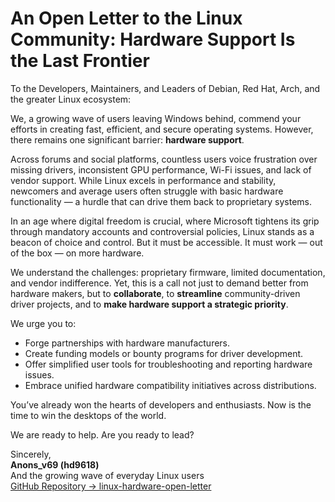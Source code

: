 # An Open Letter to the Linux Community: Hardware Support Is the Last Frontier

To the Developers, Maintainers, and Leaders of Debian, Red Hat, Arch, and the greater Linux ecosystem:

We, a growing wave of users leaving Windows behind, commend your efforts in creating fast, efficient, and secure operating systems. However, there remains one significant barrier: **hardware support**.

Across forums and social platforms, countless users voice frustration over missing drivers, inconsistent GPU performance, Wi-Fi issues, and lack of vendor support. While Linux excels in performance and stability, newcomers and average users often struggle with basic hardware functionality — a hurdle that can drive them back to proprietary systems.

In an age where digital freedom is crucial, where Microsoft tightens its grip through mandatory accounts and controversial policies, Linux stands as a beacon of choice and control. But it must be accessible. It must work — out of the box — on more hardware.

We understand the challenges: proprietary firmware, limited documentation, and vendor indifference. Yet, this is a call not just to demand better from hardware makers, but to **collaborate**, to **streamline** community-driven driver projects, and to **make hardware support a strategic priority**.

We urge you to:

- Forge partnerships with hardware manufacturers.
- Create funding models or bounty programs for driver development.
- Offer simplified user tools for troubleshooting and reporting hardware issues.
- Embrace unified hardware compatibility initiatives across distributions.

You’ve already won the hearts of developers and enthusiasts. Now is the time to win the desktops of the world.

We are ready to help. Are you ready to lead?

Sincerely,  
**Anons_v69 (hd9618)**  
And the growing wave of everyday Linux users  
[GitHub Repository → linux-hardware-open-letter](https://github.com/hd9618/linux-hardware-open-letter)

